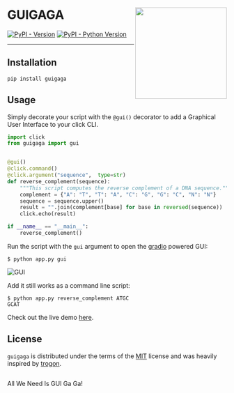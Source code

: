 # GUIGAGA <img src='images/logo.jpg' align="right" height="210" />

[![PyPI - Version](https://img.shields.io/pypi/v/guigaga.svg)](https://pypi.org/project/guigaga)
[![PyPI - Python Version](https://img.shields.io/pypi/pyversions/guigaga.svg)](https://pypi.org/project/guigaga)

-----

## Installation

```console
pip install guigaga
```

## Usage

Simply decorate your script with the `@gui()` decorator to add a Graphical User Interface to your click CLI.

```python
import click
from guigaga import gui


@gui()
@click.command()
@click.argument("sequence",  type=str)
def reverse_complement(sequence):
    """This script computes the reverse complement of a DNA sequence."""
    complement = {"A": "T", "T": "A", "C": "G", "G": "C", "N": "N"}
    sequence = sequence.upper()
    result = "".join(complement[base] for base in reversed(sequence))
    click.echo(result)

if __name__ == "__main__":
    reverse_complement()
```

Run the script with the `gui` argument to open the [gradio](https://www.gradio.app/) powered GUI:

```console
$ python app.py gui
```

![GUI](images/reverse_complement_gui.png)

Add it still works as a command line script:
```console
$ python app.py reverse_complement ATGC
GCAT
```

Check out the live demo [here](https://colab.research.google.com/gist/Wytamma/d2856c9258258f354e99c7eedffe6b07/guigaga.ipynb).

## License

`guigaga` is distributed under the terms of the [MIT](https://spdx.org/licenses/MIT.html) license and was heavily inspired by [trogon](https://github.com/Textualize/trogon).

##
All We Need Is GUI Ga Ga!
